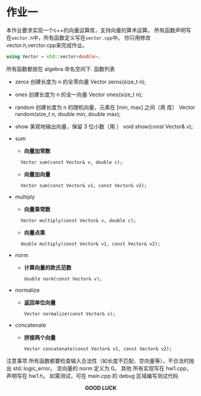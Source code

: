 # 作业一

本作业要求实现一个c++的向量运算库，支持向量的算术运算。
所有函数声明写在`vector.h`中，所有函数定义写在`vector.cpp`中。
你只用修改vector.h,verctor.cpp来完成作业。
```cpp
using Vector = std::vector<double>;
```
所有函数都放在 algebra 命名空间下.
函数列表
- zeros
创建长度为 n 的全零向量
Vector zeros(size_t n);


- ones
创建长度为 n 的全一向量
Vector ones(size_t n);


- random
创建长度为 n 的随机向量，元素在 [min, max] 之间（用 <random> 库）
Vector random(size_t n, double min, double max);


- show
美观地输出向量，保留 3 位小数（用 <iomanip>）
void show(const Vector& v);


- sum
  - **向量加常数**
  ```
    Vector sum(const Vector& v, double c);
    ```
  - **向量加向量**
  ```
    Vector sum(const Vector& v1, const Vector& v2);
    ```
- multiply
  - **向量乘常数**
  ```
    Vector multiply(const Vector& v, double c);
    ```
  - **向量点乘**
  ```
    double multiply(const Vector& v1, const Vector& v2);
    ```
- norm
  - **计算向量的欧氏范数**
    ```
    double norm(const Vector& v);
     ```

- normalize
  - **返回单位向量**
    ```
    Vector normalize(const Vector& v);
     ```

- concatenate
  - **拼接两个向量**
    ```
    Vector concatenate(const Vector& v1, const Vector& v2);
     ```

注意事项
所有函数都要检查输入合法性（如长度不匹配、空向量等），不合法时抛出 std::logic_error。
空向量的 norm 定义为 0。
其他
所有实现写在 hw1.cpp，声明写在 hw1.h。
如需测试，可在 main.cpp 的 debug 区域编写测试代码
<p  align="center"> <b>GOOD LUCK</b> </p>